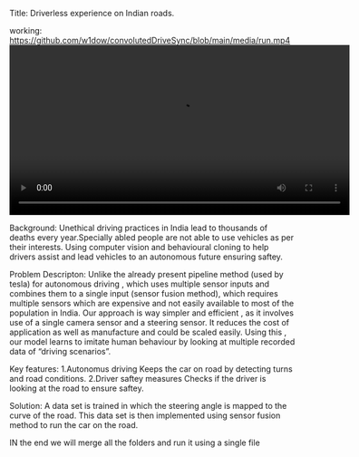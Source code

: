 Title: Driverless experience on Indian roads.

working:
https://github.com/w1dow/convolutedDriveSync/blob/main/media/run.mp4
<video src="https://youtu.be/gcWfEJtvzMw" controls width="600"></video>




Background:
Unethical driving practices in India lead to thousands of deaths every year.Specially abled people are not able to use vehicles as per their interests.
Using computer vision and behavioural cloning to help drivers assist and lead vehicles to an autonomous future ensuring saftey.

Problem Descripton:
Unlike the already present pipeline method (used by tesla) for autonomous driving , which uses multiple sensor inputs and combines them to a  single input (sensor fusion method), 
which requires multiple sensors which are expensive and not easily available to most of the population in India.
Our approach is way simpler and efficient , as it involves use of a  single camera sensor and a steering sensor. 
It reduces the cost of application as well as manufacture and could be scaled easily.
Using this , our model learns to imitate human behaviour by looking at multiple recorded data of “driving scenarios”.

Key features:
1.Autonomus driving
Keeps the car on road by detecting turns and road conditions.
2.Driver saftey measures
Checks if the driver is looking at the road to ensure saftey.


Solution:
A data set is trained in which the steering angle is mapped to the curve of the road.
This data set is then implemented using sensor fusion method to run the car on the road.


IN the end we will merge all the folders and run it using a single file



